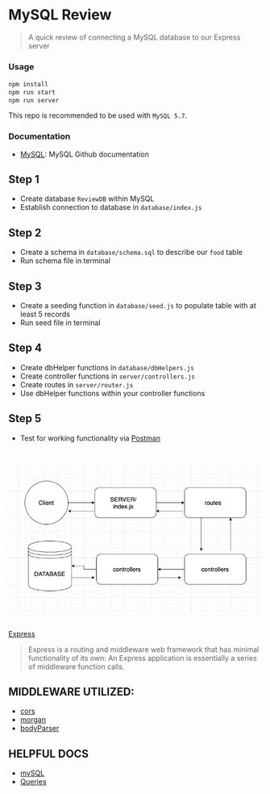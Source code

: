 # MySQL Review
> A quick review of connecting a MySQL database to our Express server

### Usage
```
npm install
npm run start
npm run server
```

This repo is recommended to be used with `MySQL 5.7`.

### Documentation
* [MySQL](https://github.com/mysqljs/mysql): MySQL Github documentation

## Step 1
* Create database `ReviewDB` within MySQL
* Establish connection to database in `database/index.js`

## Step 2
* Create a schema in `database/schema.sql` to describe our `food` table
* Run schema file in terminal

## Step 3
* Create a seeding function in `database/seed.js` to populate table with at least 5 records
* Run seed file in terminal

## Step 4
* Create dbHelper functions in `database/dbHelpers.js`
* Create controller functions in `server/controllers.js`
* Create routes in `server/router.js`
* Use dbHelper functions within your controller functions

## Step 5
* Test for working functionality via [Postman](https://www.postman.com/)

<br/><br/>
<img style="border-radius: 10px" src="./Overview.png">
<br/><br/>

[Express](https://expressjs.com/)
>Express is a routing and middleware web framework that has minimal functionality of its own: An Express application is essentially a series of middleware function calls.

## MIDDLEWARE UTILIZED:
* [cors](https://www.npmjs.com/package/cors)
* [morgan](https://www.npmjs.com/package/morgan)
* [bodyParser](https://www.npmjs.com/package/body-parser)

## HELPFUL DOCS
* [mySQL](https://www.npmjs.com/package/mysql)
* [Queries](http://www.cheat-sheets.org/sites/sql.su/#data_manipulation)
